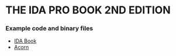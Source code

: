 # THE IDA PRO BOOK 2ND EDITION

### Example code and binary files
* [IDA Book](http://www.idabook.com)
* [Acorn](http://www.acornpub.co.kr/book/ida-pro)